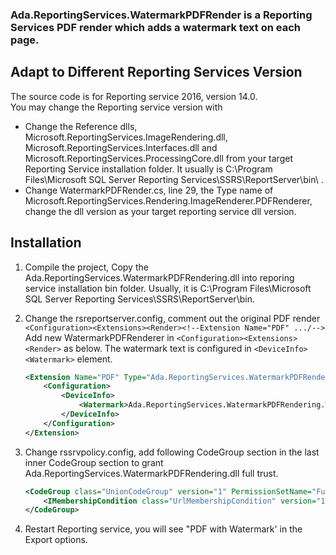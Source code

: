 ### Ada.ReportingServices.WatermarkPDFRender is a Reporting Services PDF render which adds a watermark text on each page.

## Adapt to Different Reporting Services Version 
The source code is for Reporting service 2016, version 14.0.  
You may change the Reporting service version with 
* Change the Reference dlls, Microsoft.ReportingServices.ImageRendering.dll, Microsoft.ReportingServices.Interfaces.dll and Microsoft.ReportingServices.ProcessingCore.dll from your target Reporting Service installation folder. It usually is C:\Program Files\Microsoft SQL Server Reporting Services\SSRS\ReportServer\bin\ . 
* Change WatermarkPDFRender.cs, line 29, the Type name of Microsoft.ReportingServices.Rendering.ImageRenderer.PDFRenderer, change the dll version as your target reporting service dll version. 

## Installation 
1. Compile the project, Copy the Ada.ReportingServices.WatermarkPDFRendering.dll into reporing service installation bin folder. Usually, it is C:\Program Files\Microsoft SQL Server Reporting Services\SSRS\ReportServer\bin\. 
2. Change the rsreportserver.config, comment out the original PDF render ```<Configuration><Extensions><Render><!--Extension Name="PDF" .../-->```  
    Add new WatermarkPDFRenderer in ``` <Configuration><Extensions><Render> ``` as below. The watermark text is configured in ``` <DeviceInfo><Watermark> ``` element.  
    ```xml
	<Extension Name="PDF" Type="Ada.ReportingServices.WatermarkPDFRendering.WatermarkPDFRenderer,Ada.ReportingServices.WatermarkPDFRendering">
		<Configuration>
			<DeviceInfo>
				<Watermark>Ada.ReportingServices.WatermarkPDFRendering.WatermarkPDFRenderer</Watermark>
			</DeviceInfo>
		</Configuration>
	</Extension> 
	```

3. Change rssrvpolicy.config, add following CodeGroup section in the last inner CodeGroup section to grant Ada.ReportingServices.WatermarkPDFRendering.dll full trust. 
	```xml
	<CodeGroup class="UnionCodeGroup" version="1" PermissionSetName="FullTrust" Name="WatermarkPDFRendering" Description="This code group grants Ada.ReportingServices.WatermarkPDFRendering FullTrust. ">
		<IMembershipCondition class="UrlMembershipCondition" version="1" Url="C:\Program Files\Microsoft SQL Server Reporting Services\SSRS\ReportServer\bin\Ada.ReportingServices.WatermarkPDFRendering.dll"/>
    </CodeGroup>
	```
4. Restart Reporting service, you will see "PDF with Watermark' in the Export options. 
    